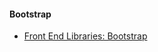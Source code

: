 #### Bootstrap

* [Front End Libraries: Bootstrap](https://www.freecodecamp.org/learn/front-end-libraries/bootstrap)

